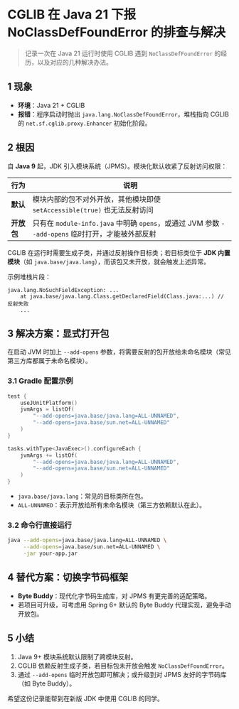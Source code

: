 # CGLIB 在 Java 21 下报 NoClassDefFoundError 的排查与解决

> 记录一次在 Java 21 运行时使用 CGLIB 遇到 `NoClassDefFoundError` 的经历，以及对应的几种解决办法。

## 1 现象

- **环境**：Java 21 + CGLIB
- **报错**：程序启动时抛出 `java.lang.NoClassDefFoundError`，堆栈指向 CGLIB 的 `net.sf.cglib.proxy.Enhancer` 初始化阶段。

## 2 根因

自 **Java 9** 起，JDK 引入模块系统（JPMS）。模块化默认收紧了反射访问权限：

| 行为       | 说明                                                                                             |
| ---------- | ------------------------------------------------------------------------------------------------ |
| **默认**   | 模块内部的包不对外开放，其他模块即使 `setAccessible(true)` 也无法反射访问                        |
| **开放包** | 只有在 `module-info.java` 中明确 `opens`，或通过 JVM 参数 `--add-opens` 临时打开，才能被外部反射 |

CGLIB 在运行时需要生成子类，并通过反射操作目标类；若目标类位于 **JDK 内置模块**（如 `java.base/java.lang`），而该包又未开放，就会触发上述异常。

示例堆栈片段：

```text
java.lang.NoSuchFieldException: ...
    at java.base/java.lang.Class.getDeclaredField(Class.java:...) // 反射失败
    ...
```

## 3 解决方案：显式打开包

在启动 JVM 时加上 `--add-opens` 参数，将需要反射的包开放给未命名模块（常见第三方库都属于未命名模块）。

### 3.1 Gradle 配置示例

```kotlin
test {
    useJUnitPlatform()
    jvmArgs = listOf(
        "--add-opens=java.base/java.lang=ALL-UNNAMED",
        "--add-opens=java.base/sun.net=ALL-UNNAMED"
    )
}

tasks.withType<JavaExec>().configureEach {
    jvmArgs += listOf(
        "--add-opens=java.base/java.lang=ALL-UNNAMED",
        "--add-opens=java.base/sun.net=ALL-UNNAMED"
    )
}
```

- `java.base/java.lang`：常见的目标类所在包。
- `ALL-UNNAMED`：表示开放给所有未命名模块（第三方依赖默认在此）。

### 3.2 命令行直接运行

```bash
java --add-opens=java.base/java.lang=ALL-UNNAMED \
     --add-opens=java.base/sun.net=ALL-UNNAMED \
     -jar your-app.jar
```

## 4 替代方案：切换字节码框架

- **Byte Buddy**：现代化字节码生成库，对 JPMS 有更完善的适配策略。
- 若项目可升级，可考虑用 Spring 6+ 默认的 Byte Buddy 代理实现，避免手动开放包。

## 5 小结

1. Java 9+ 模块系统默认限制了跨模块反射。
2. CGLIB 依赖反射生成子类，若目标包未开放会触发 `NoClassDefFoundError`。
3. 通过 `--add-opens` 临时开放包即可解决；或升级到对 JPMS 友好的字节码库（如 Byte Buddy）。

希望这份记录能帮到在新版 JDK 中使用 CGLIB 的同学。

